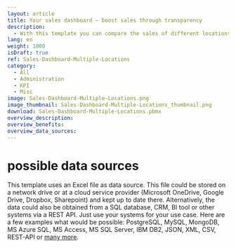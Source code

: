 ```yaml
---
layout: article
title: Your sales dashboard – boost sales through transparency
description: 
  - With this template you can compare the sales of different locations of your company and thus create more competition among your sales employees. Through the comprehensible target/actual comparison of the sales of the respective locations, your sales employees can see where they currently stand and where they should stand and thus strengthen their motivation.  A simple Excel spreadsheet containing the daily sales of the three locations serves as the data basis, but a CRM or sales tool could also be connected here. This template is also a perfect example of how you can use data flows to evaluate such data and make it useful for your purposes. Download now and increase your sales!
lang: en
weight: 1000
isDraft: true
ref: Sales-Dashboard-Multiple-Locations
category:
  - All
  - Administration
  - KPI
  - Misc
image: Sales-Dashboard-Multiple-Locations.png
image_thumbnail: Sales-Dashboard-Multiple-Locations_thumbnail.png
download: Sales-Dashboard-Multiple-Locations.pbmx
overview_description:
overview_benefits:
overview_data_sources:
---
```

# possible data sources
This template uses an Excel file as data source. This file could be stored on a network drive or at a cloud service provider (Microsoft OneDrive, Google Drive, Dropbox, Sharepoint) and kept up to date there. Alternatively, the data could also be obtained from a SQL database, CRM, BI tool or other systems via a REST API. Just use your systems for your use case. Here are a few examples what would be possible: PostgreSQL, MySQL, MongoDB, MS Azure SQL, MS Access, MS SQL Server, IBM DB2, JSON, XML, CSV, REST-API or [many more](https://peakboard.com/en/interfaces/).
